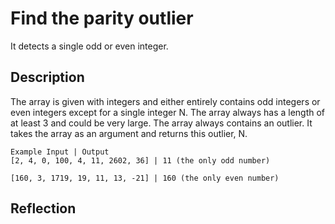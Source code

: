 # Find the parity outlier

It detects a single odd or even integer. 

## Description  

The array is given with integers and either entirely contains odd integers or even integers except for a single integer N.
The array always has a length of at least 3 and could be very large. 
The array always contains an outlier.
It takes the array as an argument and returns this outlier, N.

```
Example Input | Output
[2, 4, 0, 100, 4, 11, 2602, 36] | 11 (the only odd number)

[160, 3, 1719, 19, 11, 13, -21] | 160 (the only even number)

```

## Reflection